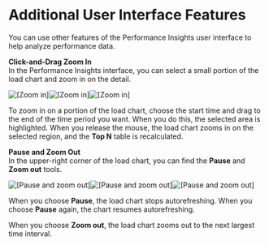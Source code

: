 # Additional User Interface Features<a name="USER_PerfInsights.UIcontrols"></a>

You can use other features of the Performance Insights user interface to help analyze performance data\.

**Click\-and\-Drag Zoom In**  
In the Performance Insights interface, you can select a small portion of the load chart and zoom in on the detail\.

![\[Zoom in\]](http://docs.aws.amazon.com/AmazonRDS/latest/UserGuide/images/perf_insights_zoom_in.png)![\[Zoom in\]](http://docs.aws.amazon.com/AmazonRDS/latest/UserGuide/)![\[Zoom in\]](http://docs.aws.amazon.com/AmazonRDS/latest/UserGuide/)

To zoom in on a portion of the load chart, choose the start time and drag to the end of the time period you want\. When you do this, the selected area is highlighted\. When you release the mouse, the load chart zooms in on the selected region, and the **Top N** table is recalculated\. 

**Pause and Zoom Out**  
In the upper\-right corner of the load chart, you can find the **Pause** and **Zoom out** tools\.

![\[Pause and zoom out\]](http://docs.aws.amazon.com/AmazonRDS/latest/UserGuide/images/perf_insights_zoom_out.png)![\[Pause and zoom out\]](http://docs.aws.amazon.com/AmazonRDS/latest/UserGuide/)![\[Pause and zoom out\]](http://docs.aws.amazon.com/AmazonRDS/latest/UserGuide/)

When you choose **Pause**, the load chart stops autorefreshing\. When you choose **Pause** again, the chart resumes autorefreshing\.

When you choose **Zoom out**, the load chart zooms out to the next largest time interval\.

## <a name="USER_PerfInsights.related"></a>